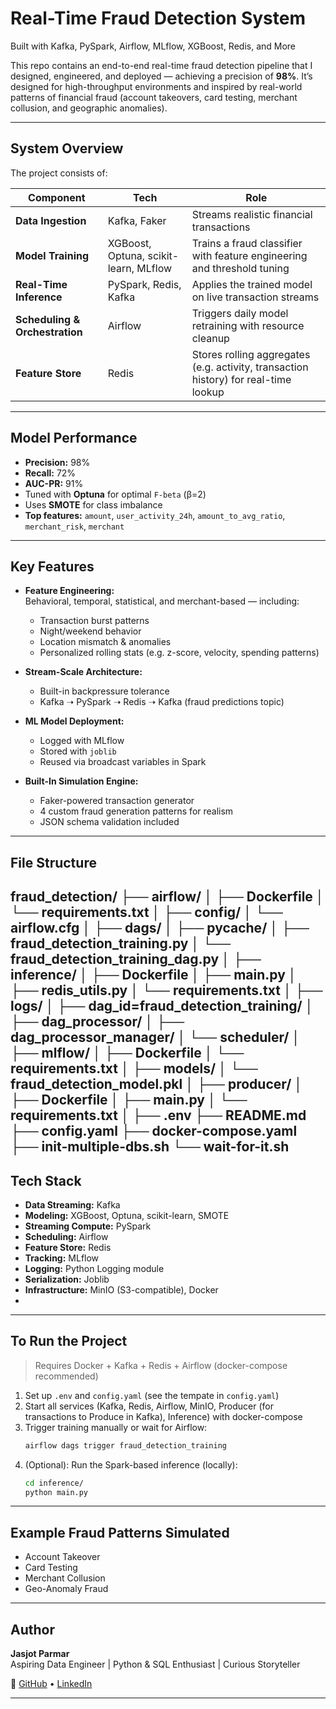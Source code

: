 # Real-Time Fraud Detection System 
Built with Kafka, PySpark, Airflow, MLflow, XGBoost, Redis, and More

This repo contains an end-to-end real-time fraud detection pipeline that I designed, engineered, and deployed — achieving a precision of **98%**. It’s designed for high-throughput environments and inspired by real-world patterns of financial fraud (account takeovers, card testing, merchant collusion, and geographic anomalies).

---

## System Overview

The project consists of:

| Component | Tech | Role |
|----------|------|------|
| **Data Ingestion** | Kafka, Faker | Streams realistic financial transactions |
| **Model Training** | XGBoost, Optuna, scikit-learn, MLflow | Trains a fraud classifier with feature engineering and threshold tuning |
| **Real-Time Inference** | PySpark, Redis, Kafka | Applies the trained model on live transaction streams |
| **Scheduling & Orchestration** | Airflow | Triggers daily model retraining with resource cleanup |
| **Feature Store** | Redis | Stores rolling aggregates (e.g. activity, transaction history) for real-time lookup |

---

## Model Performance

- **Precision:** 98%
- **Recall:** 72%
- **AUC-PR:** 91%
- Tuned with **Optuna** for optimal `F-beta` (β=2)
- Uses **SMOTE** for class imbalance
- **Top features:** `amount`, `user_activity_24h`, `amount_to_avg_ratio`, `merchant_risk`, `merchant`

---

## Key Features

- **Feature Engineering:**  
  Behavioral, temporal, statistical, and merchant-based — including:
  - Transaction burst patterns
  - Night/weekend behavior
  - Location mismatch & anomalies
  - Personalized rolling stats (e.g. z-score, velocity, spending patterns)

- **Stream-Scale Architecture:**  
  - Built-in backpressure tolerance
  - Kafka ➝ PySpark ➝ Redis ➝ Kafka (fraud predictions topic)

- **ML Model Deployment:**  
  - Logged with MLflow  
  - Stored with `joblib`  
  - Reused via broadcast variables in Spark  

- **Built-In Simulation Engine:**  
  - Faker-powered transaction generator
  - 4 custom fraud generation patterns for realism
  - JSON schema validation included

---

## File Structure

fraud_detection/
├── airflow/
│   ├── Dockerfile
│   └── requirements.txt
│
├── config/
│   └── airflow.cfg
│
├── dags/
│   ├── __pycache__/
│   ├── fraud_detection_training.py
│   └── fraud_detection_training_dag.py
│
├── inference/
│   ├── Dockerfile
│   ├── main.py
│   ├── redis_utils.py
│   └── requirements.txt
│
├── logs/
│   ├── dag_id=fraud_detection_training/
│   ├── dag_processor/
│   ├── dag_processor_manager/
│   └── scheduler/
│
├── mlflow/
│   ├── Dockerfile
│   └── requirements.txt
│
├── models/
│   └── fraud_detection_model.pkl
│
├── producer/
│   ├── Dockerfile
│   ├── main.py
│   └── requirements.txt
│
├── .env
├── README.md
├── config.yaml
├── docker-compose.yaml
├── init-multiple-dbs.sh
└── wait-for-it.sh
---

## Tech Stack

- **Data Streaming:** Kafka
- **Modeling:** XGBoost, Optuna, scikit-learn, SMOTE
- **Streaming Compute:** PySpark
- **Scheduling:** Airflow
- **Feature Store:** Redis
- **Tracking:** MLflow
- **Logging:** Python Logging module
- **Serialization:** Joblib
- **Infrastructure:** MinIO (S3-compatible), Docker
- 
---

## To Run the Project

> Requires Docker + Kafka + Redis + Airflow (docker-compose recommended)

1. Set up `.env` and `config.yaml` (see the tempate in `config.yaml`)
2. Start all services (Kafka, Redis, Airflow, MinIO, Producer (for transactions to Produce in Kafka), Inference) with docker-compose
3. Trigger training manually or wait for Airflow:
    ```bash
    airflow dags trigger fraud_detection_training
    ```
4. (Optional): Run the Spark-based inference (locally):
    ```bash
    cd inference/
    python main.py
    ```

---

## Example Fraud Patterns Simulated

- Account Takeover
- Card Testing
- Merchant Collusion
- Geo-Anomaly Fraud

---

## Author

**Jasjot Parmar**  
Aspiring Data Engineer | Python & SQL Enthusiast | Curious Storyteller  

🔗 [GitHub](https://github.com/jasjotp) • [LinkedIn](https://www.linkedin.com/in/jasjotparmar)

---

